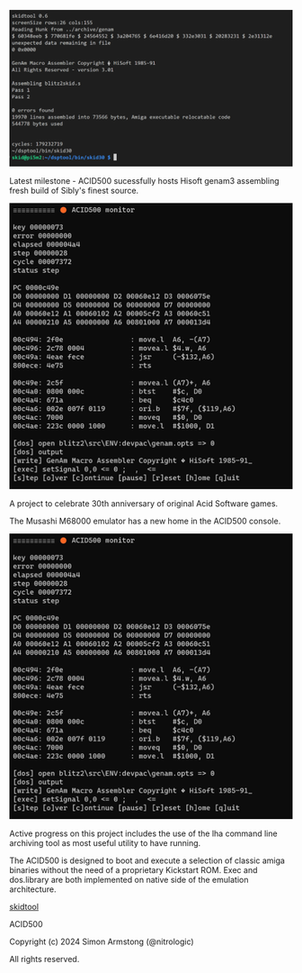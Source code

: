![ACID500 hosting genam assembler](media/genam3blitz2.png)

Latest milestone - ACID500 sucessfully hosts Hisoft genam3 assembling fresh build of Sibly's finest source.

![ACID500 monitor tool](media/sig12.jpg)

A project to celebrate 30th anniversary of original Acid Software games.

The Musashi M68000 emulator has a new home in the ACID500 console.

![ACID500 monitor tool](media/sig12.jpg)

Active progress on this project includes the use of the lha command line archiving tool as most useful utility to have running.

The ACID500 is designed to boot and execute a selection of classic amiga binaries without the need of a proprietary Kickstart ROM. Exec and dos.library are both implemented on native side of the emulation architecture.

[skidtool](skidtool)

ACID500

Copyright (c) 2024 Simon Armstong (@nitrologic)

All rights reserved.

